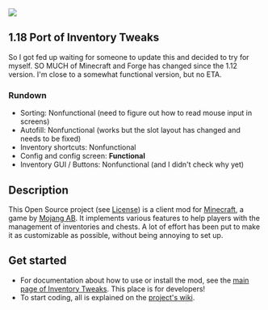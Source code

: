 <img src="http://inventory-tweaks.readthedocs.org/en/latest/_images/invtweaks.png" />

## 1.18 Port of Inventory Tweaks
So I got fed up waiting for someone to update this and decided to try for myself. SO MUCH of Minecraft and Forge has changed since the 1.12 version. I'm close to a somewhat functional version, but no ETA.

### Rundown

* Sorting: Nonfunctional (need to figure out how to read mouse input in screens)
* Autofill: Nonfunctional (works but the slot layout has changed and needs to be fixed)
* Inventory shortcuts: Nonfunctional
* Config and config screen: **Functional**
* Inventory GUI / Buttons: Nonfunctional (and I didn't check why yet)

## Description

This Open Source project (see [License](https://github.com/mkalam-alami/inventory-tweaks/blob/master/src/doc/license.txt)) is a client mod for [Minecraft](http://www.minecraft.net/), a game by [Mojang AB](http://mojang.com/). It implements various features to help players with the management of inventories and chests. A lot of effort has been put to make it as customizable as possible, without being annoying to set up.

## Get started

* For documentation about how to use or install the mod, see the [main page of Inventory Tweaks](http://inventory-tweaks.readthedocs.org/en/latest). This place is for developers!
* To start coding, all is explained on the [project's wiki](https://github.com/Kobata/inventory-tweaks/wiki).
